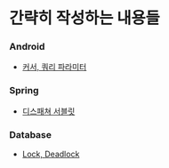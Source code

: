 # 간략히 작성하는 내용들 

### Android
- [커서, 쿼리 파라미터](/Android/cursor_query_parameter.md)

### Spring
- [디스패쳐 서블릿](/Spring/dispatcher_servlet.md)

### Database
- [Lock, Deadlock](/Database/lock_deadlock.md)
